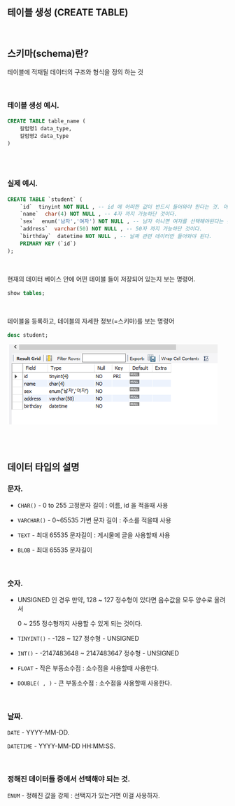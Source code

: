 ## 테이블 생성 (CREATE TABLE)

<br/>

## 스키마(schema)란?

테이블에 적재될 데이터의 구조와 형식을 정의 하는 것

<br/>

### 테이블 생성 예시.

```sql
CREATE TABLE table_name (
    칼럼명1 data_type,
    칼럼명2 data_type
)
```

<br/><br/>

### 실제 예시.

```sql
CREATE TABLE `student` (
    `id`  tinyint NOT NULL , -- id 에 어떠한 값이 반드시 들어와야 한다는 것. 아닐시 에러 발생.
    `name`  char(4) NOT NULL , -- 4자 까지 가능하단 것이다.
    `sex`  enum('남자','여자') NOT NULL , -- 남자 아니면 여자를 선택해야된다는 것이다.
    `address`  varchar(50) NOT NULL , -- 50자 까지 가능하단 것이다.
    `birthday`  datetime NOT NULL , -- 날짜 관련 데이터만 들어와야 된다.
    PRIMARY KEY (`id`)
);
```

<br/>

현재의 데이터 베이스 안에 어떤 테이블 들이 저장되어 있는지 보는 명령어.

```sql
show tables;
```

<br/>

테이블을 등록하고, 테이블의 자세한 정보(=스키마)를 보는 명령어

```sql
desc student;
```

![이미지](/programming/img/입문159.PNG)

<br/><br/>

## 데이터 타입의 설명

### 문자.

- `CHAR()` - 0 to 255 고정문자 길이 : 이름, id 을 적을때 사용

- `VARCHAR()` - 0~65535 가변 문자 길이 : 주소를 적을때 사용
- `TEXT` - 최대 65535 문자길이 : 게시물에 글을 사용할때 사용
- `BLOB` - 최대 65535 문자길이

<br/>

### 숫자.

- UNSIGNED 인 경우 만약, 128 ~ 127 정수형이 있다면 음수값을 모두 양수로 올려서 

    0 ~ 255 정수형까지 사용할 수 있게 되는 것이다.
- `TINYINT()` -  -128 ~ 127 정수형 - UNSIGNED
- `INT()` -  -2147483648 ~ 2147483647 정수형 - UNSIGNED
- `FLOAT` - 작은 부동소수점 : 소수점을 사용할때 사용한다.
- `DOUBLE( , )` - 큰 부동소수점 : 소수점을 사용할때 사용한다.


<br/>

### 날짜.

`DATE` - YYYY-MM-DD.

`DATETIME` - YYYY-MM-DD HH:MM:SS.

<br/>

### 정해진 데이터들 중에서 선택해야 되는 것.

`ENUM` - 정해진 값을 강제 : 선택지가 있는거면 이걸 사용하자.